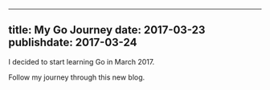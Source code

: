 
---
title: My Go Journey
date: 2017-03-23
publishdate: 2017-03-24
---

I decided to start learning Go in March 2017.

Follow my journey through this new blog.